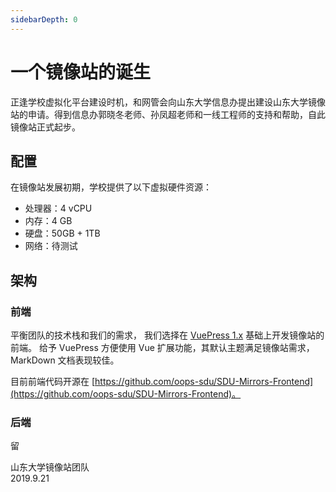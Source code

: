 ```yaml
---
sidebarDepth: 0
---
```

# 一个镜像站的诞生

正逢学校虚拟化平台建设时机，和网管会向山东大学信息办提出建设山东大学镜像站的申请。得到信息办郭晓冬老师、孙凤超老师和一线工程师的支持和帮助，自此镜像站正式起步。

## 配置

在镜像站发展初期，学校提供了以下虚拟硬件资源：

- 处理器：4 vCPU
- 内存：4 GB
- 硬盘：50GB + 1TB
- 网络：待测试

## 架构

### 前端

平衡团队的技术栈和我们的需求，
我们选择在 [VuePress 1.x](https://github.com/suxb201/Learning-and-Practicing) 基础上开发镜像站的前端。
给予 VuePress 方便使用 Vue 扩展功能，其默认主题满足镜像站需求，MarkDown 文档表现较佳。

目前前端代码开源在 [https://github.com/oops-sdu/SDU-Mirrors-Frontend](https://github.com/oops-sdu/SDU-Mirrors-Frontend)。

### 后端

留

山东大学镜像站团队  
2019.9.21